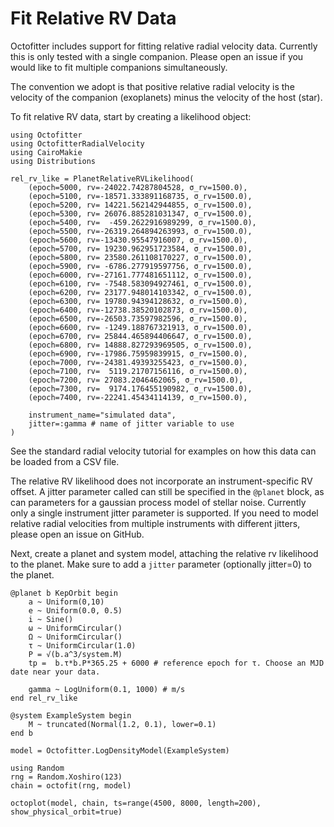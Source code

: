 # Fit Relative RV Data

Octofitter includes support for fitting relative radial velocity data. Currently this is only tested with a single companion. Please open an issue if you would like to fit multiple companions simultaneously.

The convention we adopt is that positive relative radial velocity is the velocity of the companion (exoplanets) minus the velocity of the host (star).

To fit relative RV data, start by creating a likelihood object:
```@example 1
using Octofitter
using OctofitterRadialVelocity
using CairoMakie
using Distributions

rel_rv_like = PlanetRelativeRVLikelihood(
    (epoch=5000, rv=-24022.74287804528, σ_rv=1500.0),
    (epoch=5100, rv=-18571.333891168735, σ_rv=1500.0),
    (epoch=5200, rv= 14221.562142944855, σ_rv=1500.0),
    (epoch=5300, rv= 26076.885281031347, σ_rv=1500.0),
    (epoch=5400, rv=  -459.2622916989299, σ_rv=1500.0),
    (epoch=5500, rv=-26319.264894263993, σ_rv=1500.0),
    (epoch=5600, rv=-13430.95547916007, σ_rv=1500.0),
    (epoch=5700, rv= 19230.962951723584, σ_rv=1500.0),
    (epoch=5800, rv= 23580.261108170227, σ_rv=1500.0),
    (epoch=5900, rv= -6786.277919597756, σ_rv=1500.0),
    (epoch=6000, rv=-27161.777481651112, σ_rv=1500.0),
    (epoch=6100, rv= -7548.583094927461, σ_rv=1500.0),
    (epoch=6200, rv= 23177.948014103342, σ_rv=1500.0),
    (epoch=6300, rv= 19780.94394128632, σ_rv=1500.0),
    (epoch=6400, rv=-12738.38520102873, σ_rv=1500.0),
    (epoch=6500, rv=-26503.73597982596, σ_rv=1500.0),
    (epoch=6600, rv= -1249.188767321913, σ_rv=1500.0),
    (epoch=6700, rv= 25844.465894406647, σ_rv=1500.0),
    (epoch=6800, rv= 14888.827293969505, σ_rv=1500.0),
    (epoch=6900, rv=-17986.75959839915, σ_rv=1500.0),
    (epoch=7000, rv=-24381.49393255423, σ_rv=1500.0),
    (epoch=7100, rv=  5119.21707156116, σ_rv=1500.0),
    (epoch=7200, rv= 27083.2046462065, σ_rv=1500.0),
    (epoch=7300, rv=  9174.176455190982, σ_rv=1500.0),
    (epoch=7400, rv=-22241.45434114139, σ_rv=1500.0),

    instrument_name="simulated data",
    jitter=:gamma # name of jitter variable to use
)
```
See the standard radial velocity tutorial for examples on how this data can be loaded from a CSV file.

The relative RV likelihood does not incorporate an instrument-specific RV offset. A jitter parameter called can still be specified in the `@planet` block, as can parameters for a gaussian process model of stellar noise. Currently only a single instrument jitter parameter is supported. If you need to model relative radial velocities from multiple instruments with different jitters, please open an issue on GitHub.

Next, create a planet and system model, attaching the relative rv likelihood to the planet. Make sure to add a `jitter` parameter (optionally jitter=0) to the planet.

```@example 1
@planet b KepOrbit begin
    a ~ Uniform(0,10)
    e ~ Uniform(0.0, 0.5)
    i ~ Sine()
    ω ~ UniformCircular()
    Ω ~ UniformCircular()
    τ ~ UniformCircular(1.0)
    P = √(b.a^3/system.M)
    tp =  b.τ*b.P*365.25 + 6000 # reference epoch for τ. Choose an MJD date near your data.

    gamma ~ LogUniform(0.1, 1000) # m/s
end rel_rv_like

@system ExampleSystem begin
    M ~ truncated(Normal(1.2, 0.1), lower=0.1)
end b

model = Octofitter.LogDensityModel(ExampleSystem)
```


```@example 1
using Random
rng = Random.Xoshiro(123)
chain = octofit(rng, model)
```


```@example 1
octoplot(model, chain, ts=range(4500, 8000, length=200), show_physical_orbit=true)
```